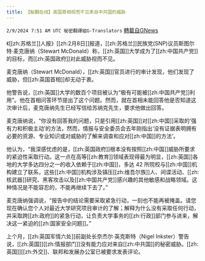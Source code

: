 ```yaml
---
title: 【秘翻在线】英国首相视而不见来自中共国的威胁
---
```

`2/9/2024 7:51 AM UTC 秘密翻譯組G-Translators` [轉載自GNews](https://gnews.org/articles/2294798)

《[[zh:苏格兰]]人报》[[zh:2月8日]]报道，[[zh:苏格兰]]民族党(SNP)议员斯图尔特·麦克唐纳（Stewart McDonald）称，[[zh:英国]]大学成为了[[zh:中国共产党]]的目标，而[[zh:英国政府]]对此威胁视而不见。

麦克唐纳（Stewart McDonald），[[zh:英国]]官员进行的审计发现，他们发现了威胁，但[[zh:英国首相]]却无动于衷。

他警告说，[[zh:英国]]大学的数百个项目被认为“极有可能被[[zh:中国共产党]]利用”。他在首相问答环节提出了这个问题。然而，就在首相未能回答他是否知道这次审计后，麦克唐纳先生已经写信给苏纳克先生，要求他做出回答。

麦克唐纳说，“你没有回答我的问题，只是引用[[zh:英国]]对[[zh:中国]]采取的‘强有力和积极主动’的方法，然而，情报与安全委员会去年刚指出‘没有证据表明拥有必要的资源、专业知识或对威胁的了解来调查和应对[[zh:中国]]的方法’。

他认为，“我深感忧虑的是，[[zh:英国政府]]根本没有按照[[zh:中国]]威胁所要求的紧迫性采取行动。这一点在高等[[zh:教育]]领域表现得最为明显，[[zh:英国]]各地的大学多达四分之一的收入依赖于[[zh:中国]]，多达 42 所院校与[[zh:中国]]机构建立了联系，这些[[zh:中国]]机构涉及镇压[[zh:维吾尔族]]人、间谍活动、[[zh:核武器]]研究、黑客攻击以及[[zh:中国共产党]]感兴趣的其他敏感和战略领域。这种情况是不能容忍的，不能再继续下去了。”

麦克唐纳强调说，“报告中的结论需要采取紧急行动，一刻也不能再被掩盖。请您现在确认您个人对最近大学研究项目审计的了解；解释为什么没有采取任何行动，并采取跨[[zh:政府]]的紧急行动，让负责大学事务的[[zh:行政]]部门参与进来，解决这一紧迫的[[zh:国家安全问题]]。”

上个月，[[zh:英国军情六处]]前副处长奈杰尔·英克斯特（Nigel Inkster）警告说，[[zh:英国]][[zh:情报部门]]没有能力应对来自[[zh:中共国]]的秘密威胁。[[zh:英国]][[zh:外交]]、联邦和发展办公室已被要求发表评论。

